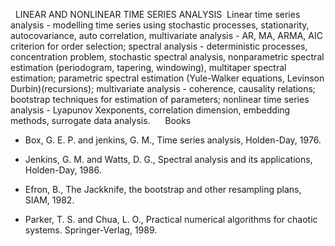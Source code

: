 ---
---
 
LINEAR AND NONLINEAR TIME SERIES ANALYSIS 
Linear time series analysis - modelling time series using stochastic processes,
stationarity, autocovariance, auto correlation, multivariate analysis - AR, MA,
ARMA, AIC criterion for order selection; spectral analysis - deterministic
processes, concentration problem, stochastic spectral analysis, nonparametric
spectral estimation (periodogram, tapering, windowing), multitaper spectral
estimation; parametric spectral estimation (Yule-Walker equations, Levinson
Durbin)(recursions); multivariate analysis - coherence, causality relations;
bootstrap techniques for estimation of parameters; nonlinear time series
analysis - Lyapunov Xexponents, correlation dimension, embedding methods,
surrogate data analysis.   
 
Books

*
    Box, G. E. P. and jenkins, G. M., Time series analysis, Holden-Day, 1976.

*
    Jenkins, G. M. and Watts, D. G., Spectral analysis and its applications,
    Holden-Day, 1986.

*
    Efron, B., The Jackknife, the bootstrap and other resampling plans, SIAM,
    1982.

*
    Parker, T. S. and Chua, L. O., Practical numerical algorithms for chaotic
    systems. Springer-Verlag, 1989.


